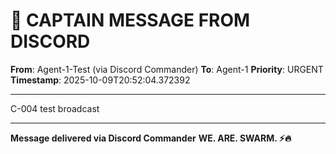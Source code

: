 # 🚨 CAPTAIN MESSAGE FROM DISCORD

**From**: Agent-1-Test (via Discord Commander)
**To**: Agent-1
**Priority**: URGENT
**Timestamp**: 2025-10-09T20:52:04.372392

---

C-004 test broadcast

---

**Message delivered via Discord Commander**
**WE. ARE. SWARM. ⚡️🔥**
